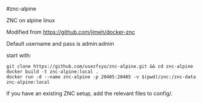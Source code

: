 #znc-alpine

ZNC on alpine linux

Modified from https://github.com/jimeh/docker-znc

Default username and pass is admin:admin

start with:
```
git clone https://github.com/usezfsyo/znc-alpine.git && cd znc-alpine
docker build -t znc-alpine:local .
docker run -d --name znc-alpine -p 20405:20405 -v $(pwd)/znc:/znc-data znc-alpine:local
```

If you have an existing ZNC setup, add the relevant files to config/.
